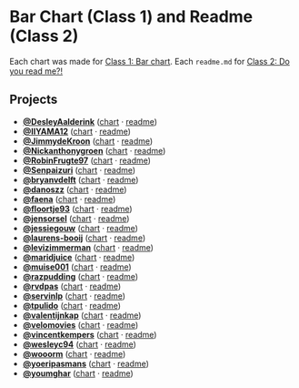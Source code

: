 # Bar Chart (Class 1) and Readme (Class 2)

Each chart was made for [Class 1: Bar chart](https://github.com/cmda-fe3/course-17-18/blob/master/class-1.md#bar-chart). Each `readme.md` for [Class 2: Do you read me?!](https://github.com/cmda-fe3/course-17-18/blob/master/class-2.md#do-you-read-me)

## Projects

-   [**@DesleyAalderink**](https://github.com/DesleyAalderink) ([chart](https://cmda-fe3.github.io/course-17-18/class-1-bar/DesleyAalderink) · [readme](https://github.com/cmda-fe3/course-17-18/blob/master/site/class-1-bar/DesleyAalderink#readme))
-   [**@IIYAMA12**](https://github.com/IIYAMA12) ([chart](https://cmda-fe3.github.io/course-17-18/class-1-bar/IIYAMA12) · [readme](https://github.com/cmda-fe3/course-17-18/blob/master/site/class-1-bar/IIYAMA12#readme))
-   [**@JimmydeKroon**](https://github.com/JimmydeKroon) ([chart](https://cmda-fe3.github.io/course-17-18/class-1-bar/JimmydeKroon) · [readme](https://github.com/cmda-fe3/course-17-18/blob/master/site/class-1-bar/JimmydeKroon#readme))
-   [**@Nickanthonygroen**](https://github.com/Nickanthonygroen) ([chart](https://cmda-fe3.github.io/course-17-18/class-1-bar/Nickanthonygroen) · [readme](https://github.com/cmda-fe3/course-17-18/blob/master/site/class-1-bar/Nickanthonygroen#readme))
-   [**@RobinFrugte97**](https://github.com/RobinFrugte97) ([chart](https://cmda-fe3.github.io/course-17-18/class-1-bar/RobinFrugte97) · [readme](https://github.com/cmda-fe3/course-17-18/blob/master/site/class-1-bar/RobinFrugte97#readme))
-   [**@Senpaizuri**](https://github.com/Senpaizuri) ([chart](https://cmda-fe3.github.io/course-17-18/class-1-bar/Senpaizuri) · [readme](https://github.com/cmda-fe3/course-17-18/blob/master/site/class-1-bar/Senpaizuri#readme))
-   [**@bryanvdelft**](https://github.com/bryanvdelft) ([chart](https://cmda-fe3.github.io/course-17-18/class-1-bar/bryanvdelft) · [readme](https://github.com/cmda-fe3/course-17-18/blob/master/site/class-1-bar/bryanvdelft#readme))
-   [**@danoszz**](https://github.com/danoszz) ([chart](https://cmda-fe3.github.io/course-17-18/class-1-bar/danoszz) · [readme](https://github.com/cmda-fe3/course-17-18/blob/master/site/class-1-bar/danoszz#readme))
-   [**@faena**](https://github.com/faena) ([chart](https://cmda-fe3.github.io/course-17-18/class-1-bar/faena) · [readme](https://github.com/cmda-fe3/course-17-18/blob/master/site/class-1-bar/faena#readme))
-   [**@floortje93**](https://github.com/floortje93) ([chart](https://cmda-fe3.github.io/course-17-18/class-1-bar/floortje93) · [readme](https://github.com/cmda-fe3/course-17-18/blob/master/site/class-1-bar/floortje93#readme))
-   [**@jensorsel**](https://github.com/jensorsel) ([chart](https://cmda-fe3.github.io/course-17-18/class-1-bar/jensorsel) · [readme](https://github.com/cmda-fe3/course-17-18/blob/master/site/class-1-bar/jensorsel#readme))
-   [**@jessiegouw**](https://github.com/jessiegouw) ([chart](https://cmda-fe3.github.io/course-17-18/class-1-bar/jessiegouw) · [readme](https://github.com/cmda-fe3/course-17-18/blob/master/site/class-1-bar/jessiegouw#readme))
-   [**@laurens-booij**](https://github.com/laurens-booij) ([chart](https://cmda-fe3.github.io/course-17-18/class-1-bar/laurens-booij) · [readme](https://github.com/cmda-fe3/course-17-18/blob/master/site/class-1-bar/laurens-booij#readme))
-   [**@levizimmerman**](https://github.com/levizimmerman) ([chart](https://cmda-fe3.github.io/course-17-18/class-1-bar/levizimmerman) · [readme](https://github.com/cmda-fe3/course-17-18/blob/master/site/class-1-bar/levizimmerman#readme))
-   [**@maridjuice**](https://github.com/maridjuice) ([chart](https://cmda-fe3.github.io/course-17-18/class-1-bar/maridjuice) · [readme](https://github.com/cmda-fe3/course-17-18/blob/master/site/class-1-bar/maridjuice#readme))
-   [**@muise001**](https://github.com/muise001) ([chart](https://cmda-fe3.github.io/course-17-18/class-1-bar/muise001) · [readme](https://github.com/cmda-fe3/course-17-18/blob/master/site/class-1-bar/muise001#readme))
-   [**@razpudding**](https://github.com/razpudding) ([chart](https://cmda-fe3.github.io/course-17-18/class-1-bar/razpudding) · [readme](https://github.com/cmda-fe3/course-17-18/blob/master/site/class-1-bar/razpudding#readme))
-   [**@rvdpas**](https://github.com/rvdpas) ([chart](https://cmda-fe3.github.io/course-17-18/class-1-bar/rvdpas) · [readme](https://github.com/cmda-fe3/course-17-18/blob/master/site/class-1-bar/rvdpas#readme))
-   [**@servinlp**](https://github.com/servinlp) ([chart](https://cmda-fe3.github.io/course-17-18/class-1-bar/servinlp) · [readme](https://github.com/cmda-fe3/course-17-18/blob/master/site/class-1-bar/servinlp#readme))
-   [**@tpulido**](https://github.com/tpulido) ([chart](https://cmda-fe3.github.io/course-17-18/class-1-bar/tpulido) · [readme](https://github.com/cmda-fe3/course-17-18/blob/master/site/class-1-bar/tpulido#readme))
-   [**@valentijnkap**](https://github.com/valentijnkap) ([chart](https://cmda-fe3.github.io/course-17-18/class-1-bar/valentijnkap) · [readme](https://github.com/cmda-fe3/course-17-18/blob/master/site/class-1-bar/valentijnkap#readme))
-   [**@velomovies**](https://github.com/velomovies) ([chart](https://cmda-fe3.github.io/course-17-18/class-1-bar/velomovies) · [readme](https://github.com/cmda-fe3/course-17-18/blob/master/site/class-1-bar/velomovies#readme))
-   [**@vincentkempers**](https://github.com/vincentkempers) ([chart](https://cmda-fe3.github.io/course-17-18/class-1-bar/vincentkempers) · [readme](https://github.com/cmda-fe3/course-17-18/blob/master/site/class-1-bar/vincentkempers#readme))
-   [**@wesleyc94**](https://github.com/wesleyc94) ([chart](https://cmda-fe3.github.io/course-17-18/class-1-bar/wesleyc94) · [readme](https://github.com/cmda-fe3/course-17-18/blob/master/site/class-1-bar/wesleyc94#readme))
-   [**@wooorm**](https://github.com/wooorm) ([chart](https://cmda-fe3.github.io/course-17-18/class-1-bar/wooorm) · [readme](https://github.com/cmda-fe3/course-17-18/blob/master/site/class-1-bar/wooorm#readme))
-   [**@yoeripasmans**](https://github.com/yoeripasmans) ([chart](https://cmda-fe3.github.io/course-17-18/class-1-bar/yoeripasmans) · [readme](https://github.com/cmda-fe3/course-17-18/blob/master/site/class-1-bar/yoeripasmans#readme))
-   [**@youmghar**](https://github.com/youmghar) ([chart](https://cmda-fe3.github.io/course-17-18/class-1-bar/youmghar) · [readme](https://github.com/cmda-fe3/course-17-18/blob/master/site/class-1-bar/youmghar#readme))
